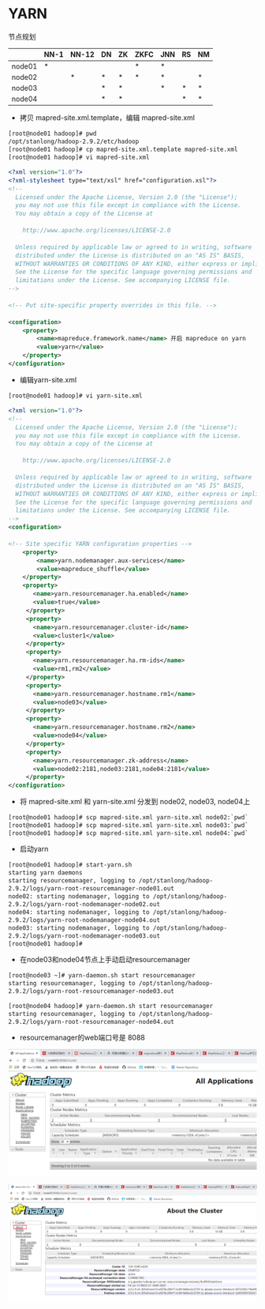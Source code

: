 # YARN

节点规划

|        | NN-1 | NN-12 | DN   | ZK   | ZKFC | JNN  | RS   | NM   |
| ------ | ---- | ----- | ---- | ---- | ---- | ---- | ---- | ---- |
| node01 | *    |       |      |      | *    | *    |      |      |
| node02 |      | *     | *    | *    | *    | *    |      | *    |
| node03 |      |       | *    | *    |      | *    | *    | *    |
| node04 |      |       | *    | *    |      |      | *    | *    |

- 拷贝 mapred-site.xml.template，编辑 mapred-site.xml

```shell
[root@node01 hadoop]# pwd
/opt/stanlong/hadoop-2.9.2/etc/hadoop
[root@node01 hadoop]# cp mapred-site.xml.template mapred-site.xml
[root@node01 hadoop]# vi mapred-site.xml
```

```xml
<?xml version="1.0"?>
<?xml-stylesheet type="text/xsl" href="configuration.xsl"?>
<!--
  Licensed under the Apache License, Version 2.0 (the "License");
  you may not use this file except in compliance with the License.
  You may obtain a copy of the License at

    http://www.apache.org/licenses/LICENSE-2.0

  Unless required by applicable law or agreed to in writing, software
  distributed under the License is distributed on an "AS IS" BASIS,
  WITHOUT WARRANTIES OR CONDITIONS OF ANY KIND, either express or implied.
  See the License for the specific language governing permissions and
  limitations under the License. See accompanying LICENSE file.
-->

<!-- Put site-specific property overrides in this file. -->

<configuration>
    <property>
        <name>mapreduce.framework.name</name> 开启 mapreduce on yarn
        <value>yarn</value>
    </property>
</configuration>
```

- 编辑yarn-site.xml

```shell
[root@node01 hadoop]# vi yarn-site.xml
```

```xml
<?xml version="1.0"?>
<!--
  Licensed under the Apache License, Version 2.0 (the "License");
  you may not use this file except in compliance with the License.
  You may obtain a copy of the License at

    http://www.apache.org/licenses/LICENSE-2.0

  Unless required by applicable law or agreed to in writing, software
  distributed under the License is distributed on an "AS IS" BASIS,
  WITHOUT WARRANTIES OR CONDITIONS OF ANY KIND, either express or implied.
  See the License for the specific language governing permissions and
  limitations under the License. See accompanying LICENSE file.
-->
<configuration>

<!-- Site specific YARN configuration properties -->
    <property>
        <name>yarn.nodemanager.aux-services</name>
        <value>mapreduce_shuffle</value>
    </property>
    <property>
       <name>yarn.resourcemanager.ha.enabled</name>
       <value>true</value>
     </property>
     <property>
       <name>yarn.resourcemanager.cluster-id</name>
       <value>cluster1</value>
     </property>
     <property>
       <name>yarn.resourcemanager.ha.rm-ids</name>
       <value>rm1,rm2</value>
     </property>
     <property>
       <name>yarn.resourcemanager.hostname.rm1</name>
       <value>node03</value>
     </property>
     <property>
       <name>yarn.resourcemanager.hostname.rm2</name>
       <value>node04</value>
     </property>
     <property>
       <name>yarn.resourcemanager.zk-address</name>
       <value>node02:2181,node03:2181,node04:2181</value>
     </property>
</configuration>
```

- 将 mapred-site.xml 和 yarn-site.xml 分发到 node02, node03, node04上

```shell
[root@node01 hadoop]# scp mapred-site.xml yarn-site.xml node02:`pwd`
[root@node01 hadoop]# scp mapred-site.xml yarn-site.xml node03:`pwd`
[root@node01 hadoop]# scp mapred-site.xml yarn-site.xml node04:`pwd`
```

- 启动yarn

```shell
[root@node01 hadoop]# start-yarn.sh 
starting yarn daemons
starting resourcemanager, logging to /opt/stanlong/hadoop-2.9.2/logs/yarn-root-resourcemanager-node01.out
node02: starting nodemanager, logging to /opt/stanlong/hadoop-2.9.2/logs/yarn-root-nodemanager-node02.out
node04: starting nodemanager, logging to /opt/stanlong/hadoop-2.9.2/logs/yarn-root-nodemanager-node04.out
node03: starting nodemanager, logging to /opt/stanlong/hadoop-2.9.2/logs/yarn-root-nodemanager-node03.out
[root@node01 hadoop]# 
```

- 在node03和node04节点上手动启动resourcemanager

```shell
[root@node03 ~]# yarn-daemon.sh start resourcemanager
starting resourcemanager, logging to /opt/stanlong/hadoop-2.9.2/logs/yarn-root-resourcemanager-node03.out
```

```shell
[root@node04 hadoop]# yarn-daemon.sh start resourcemanager
starting resourcemanager, logging to /opt/stanlong/hadoop-2.9.2/logs/yarn-root-resourcemanager-node04.out
```

- resourcemanager的web端口号是 8088

![](./doc/01.png)

![](./doc/02.png)

